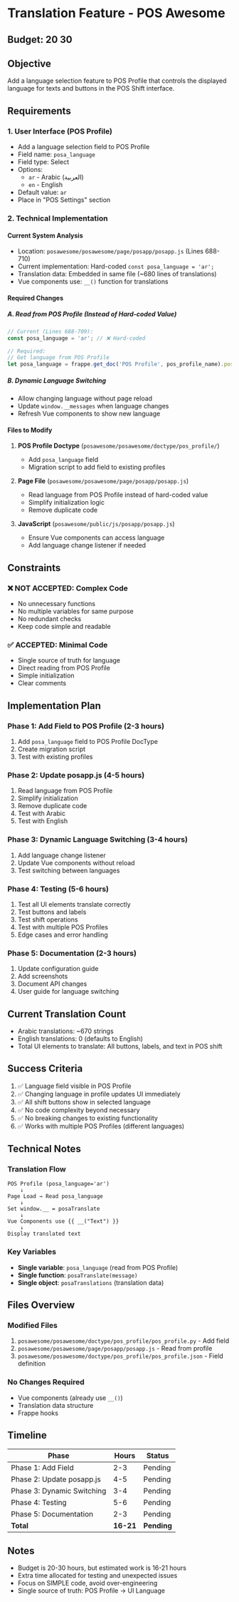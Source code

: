 # Translation Feature - POS Awesome

## Budget: 20$~30$

## Objective

Add a language selection feature to POS Profile that controls the displayed language for texts and buttons in the POS Shift interface.

## Requirements

### 1. User Interface (POS Profile)

- Add a language selection field to POS Profile
- Field name: `posa_language`
- Field type: Select
- Options:
  - `ar` - Arabic (العربية)
  - `en` - English
- Default value: `ar`
- Place in "POS Settings" section

### 2. Technical Implementation

#### Current System Analysis

- Location: `posawesome/posawesome/page/posapp/posapp.js` (Lines 688-710)
- Current implementation: Hard-coded `const posa_language = 'ar';`
- Translation data: Embedded in same file (~680 lines of translations)
- Vue components use: `__()` function for translations

#### Required Changes

##### A. Read from POS Profile (Instead of Hard-coded Value)

```javascript
// Current (Lines 688-709):
const posa_language = 'ar'; // ❌ Hard-coded

// Required:
// Get language from POS Profile
let posa_language = frappe.get_doc('POS Profile', pos_profile_name).posa_language || 'ar';
```

##### B. Dynamic Language Switching

- Allow changing language without page reload
- Update `window.__messages` when language changes
- Refresh Vue components to show new language

#### Files to Modify

1. **POS Profile Doctype** (`posawesome/posawesome/doctype/pos_profile/`)
   - Add `posa_language` field
   - Migration script to add field to existing profiles

2. **Page File** (`posawesome/posawesome/page/posapp/posapp.js`)
   - Read language from POS Profile instead of hard-coded value
   - Simplify initialization logic
   - Remove duplicate code

3. **JavaScript** (`posawesome/public/js/posapp/posapp.js`)
   - Ensure Vue components can access language
   - Add language change listener if needed

## Constraints

### ❌ NOT ACCEPTED: Complex Code

- No unnecessary functions
- No multiple variables for same purpose
- No redundant checks
- Keep code simple and readable

### ✅ ACCEPTED: Minimal Code

- Single source of truth for language
- Direct reading from POS Profile
- Simple initialization
- Clear comments

## Implementation Plan

### Phase 1: Add Field to POS Profile (2-3 hours)

1. Add `posa_language` field to POS Profile DocType
2. Create migration script
3. Test with existing profiles

### Phase 2: Update posapp.js (4-5 hours)

1. Read language from POS Profile
2. Simplify initialization
3. Remove duplicate code
4. Test with Arabic
5. Test with English

### Phase 3: Dynamic Language Switching (3-4 hours)

1. Add language change listener
2. Update Vue components without reload
3. Test switching between languages

### Phase 4: Testing (5-6 hours)

1. Test all UI elements translate correctly
2. Test buttons and labels
3. Test shift operations
4. Test with multiple POS Profiles
5. Edge cases and error handling

### Phase 5: Documentation (2-3 hours)

1. Update configuration guide
2. Add screenshots
3. Document API changes
4. User guide for language switching

## Current Translation Count

- Arabic translations: ~670 strings
- English translations: 0 (defaults to English)
- Total UI elements to translate: All buttons, labels, and text in POS shift

## Success Criteria

1. ✅ Language field visible in POS Profile
2. ✅ Changing language in profile updates UI immediately
3. ✅ All shift buttons show in selected language
4. ✅ No code complexity beyond necessary
5. ✅ No breaking changes to existing functionality
6. ✅ Works with multiple POS Profiles (different languages)

## Technical Notes

### Translation Flow

```
POS Profile (posa_language='ar')
    ↓
Page Load → Read posa_language
    ↓
Set window.__ = posaTranslate
    ↓
Vue Components use {{ __("Text") }}
    ↓
Display translated text
```

### Key Variables

- **Single variable**: `posa_language` (read from POS Profile)
- **Single function**: `posaTranslate(message)`
- **Single object**: `posaTranslations` (translation data)

## Files Overview

### Modified Files

1. `posawesome/posawesome/doctype/pos_profile/pos_profile.py` - Add field
2. `posawesome/posawesome/page/posapp/posapp.js` - Read from profile
3. `posawesome/posawesome/doctype/pos_profile/pos_profile.json` - Field definition

### No Changes Required

- Vue components (already use `__()`)
- Translation data structure
- Frappe hooks

## Timeline

| Phase                      | Hours     | Status      |
| -------------------------- | --------- | ----------- |
| Phase 1: Add Field         | 2-3       | Pending     |
| Phase 2: Update posapp.js  | 4-5       | Pending     |
| Phase 3: Dynamic Switching | 3-4       | Pending     |
| Phase 4: Testing           | 5-6       | Pending     |
| Phase 5: Documentation     | 2-3       | Pending     |
| **Total**                  | **16-21** | **Pending** |

## Notes

- Budget is 20-30 hours, but estimated work is 16-21 hours
- Extra time allocated for testing and unexpected issues
- Focus on SIMPLE code, avoid over-engineering
- Single source of truth: POS Profile → UI Language
